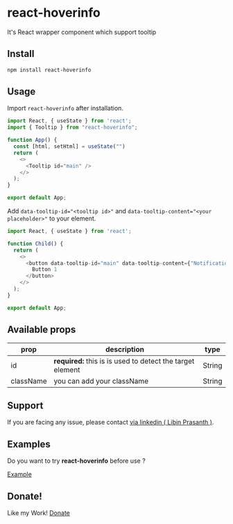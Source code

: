 react-hoverinfo
=====================

It's React wrapper component which support tooltip


## Install

```sh
npm install react-hoverinfo
```

## Usage

Import `react-hoverinfo` after installation.

```javascript
import React, { useState } from 'react';
import { Tooltip } from "react-hoverinfo";

function App() {
  const [html, setHtml] = useState("")
  return (
    <>
      <Tooltip id="main" />
    </>
  );
}

export default App;

```

Add `data-tooltip-id="<tooltip id>"` and `data-tooltip-content="<your placeholder>"` to your element.

```javascript
import React, { useState } from 'react';

function Child() {
  return (
    <>
      <button data-tooltip-id="main" data-tooltip-content={"Notification"}>
        Button 1
      </button>
    </>
  );
}

export default App;

```

## Available props
|prop|description|type|
|--|----|----|
|id|**required:** this is is used to detect the target element|String|
|className|you can add your className|String|

## Support
If you are facing any issue, please contact [via linkedin ( Libin Prasanth )](https://www.linkedin.com/in/libinprasanth/).

## Examples

Do you want to try **react-hoverinfo** before use ?

[Example](https://codesandbox.io/s/react-hoverinfo-v9f68x)

## Donate!
Like my Work! [Donate](https://www.paypal.me/LibinPrasanth) 